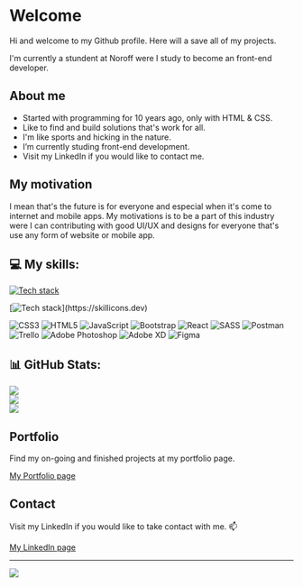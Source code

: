 # Welcome

Hi and welcome to my Github profile.
Here will a save all of my projects.

I'm currently a stundent at Noroff were I study to become an front-end developer.


## About me
* Started with programming for 10 years ago, only with HTML & CSS.
* Like to find and build solutions that's work for all. 
* I'm like sports and hicking in the nature.
* I’m currently studing front-end development.
* Visit my LinkedIn if you would like to contact me.

## My motivation

I mean that's the future is for everyone and especial when it's come to internet and mobile apps.
My motivations is to be a part of this industry were I can contributing with good UI/UX and designs for everyone that's use any form
of website or mobile app.

## 💻 My skills:

[![Tech stack](https://skillicons.dev/icons?i=html,css,tailwindcss,bootstrap,sass,js,react,vite)](https://skillicons.dev)

[![Tech stack](https://skillicons.dev/icons?i=postman,xd,ps,vscode,figma,styledcomponents,netlify,github,)](https://skillicons.dev)

![CSS3](https://img.shields.io/badge/css3-%231572B6.svg?style=flat&logo=css3&logoColor=white) ![HTML5](https://img.shields.io/badge/html5-%23E34F26.svg?style=flat&logo=html5&logoColor=white) ![JavaScript](https://img.shields.io/badge/javascript-%23323330.svg?style=flat&logo=javascript&logoColor=%23F7DF1E) ![Bootstrap](https://img.shields.io/badge/bootstrap-%23563D7C.svg?style=flat&logo=bootstrap&logoColor=white) ![React](https://img.shields.io/badge/react-%2320232a.svg?style=flat&logo=react&logoColor=%2361DAFB) ![SASS](https://img.shields.io/badge/SASS-hotpink.svg?style=flat&logo=SASS&logoColor=white) ![Postman](https://img.shields.io/badge/Postman-FF6C37?style=flat&logo=postman&logoColor=white) ![Trello](https://img.shields.io/badge/Trello-%23026AA7.svg?style=flat&logo=Trello&logoColor=white) ![Adobe Photoshop](https://img.shields.io/badge/adobephotoshop-%2331A8FF.svg?style=flat&logo=adobephotoshop&logoColor=white) ![Adobe XD](https://img.shields.io/badge/Adobe%20XD-470137?style=flat&logo=Adobe%20XD&logoColor=#FF61F6) 	![Figma](https://img.shields.io/badge/figma-%23F24E1E.svg?style=flat&logo=figma&logoColor=white)
## 📊 GitHub Stats:
![](https://github-readme-stats.vercel.app/api?username=LAakerberg&theme=onedark&hide_border=false&include_all_commits=true&count_private=true)<br/>
![](https://github-readme-streak-stats.herokuapp.com/?user=LAakerberg&theme=onedark&hide_border=false)<br/>
![](https://github-readme-stats.vercel.app/api/top-langs/?username=LAakerberg&theme=onedark&hide_border=false&include_all_commits=true&count_private=true&layout=compact)

## Portfolio

Find my on-going and finished projects at my portfolio page.

[My Portfolio page](https://frolicking-monstera-3929fd.netlify.app/)

## Contact

Visit my LinkedIn if you would like to take contact with me. 📫

[My LinkedIn page](https://www.linkedin.com/in/linus-%C3%A5kerberg-4126891b1/)

---
[![](https://visitcount.itsvg.in/api?id=LAakerberg&icon=0&color=4)](https://visitcount.itsvg.in)

